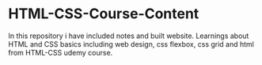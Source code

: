 # HTML-CSS-Course-Content
In this repository i have included notes and built website. Learnings about HTML and CSS basics including web design, css flexbox, css grid and html from HTML-CSS udemy course.
